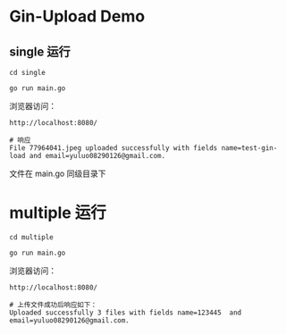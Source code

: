 # Gin-Upload Demo

## single 运行

```shell
cd single

go run main.go
```

浏览器访问：

```shell
http://localhost:8080/

# 响应
File 77964041.jpeg uploaded successfully with fields name=test-gin-load and email=yuluo08290126@gmail.com.
```

文件在 main.go 同级目录下


# multiple 运行

```shell
cd multiple

go run main.go
```

浏览器访问：

```shell
http://localhost:8080/

# 上传文件成功后响应如下：
Uploaded successfully 3 files with fields name=123445  and email=yuluo08290126@gmail.com.
```
